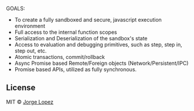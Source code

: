 GOALS:

* To create a fully sandboxed and secure, javascript execution environment
* Full access to the internal function scopes
* Serialization and Deserialization of the sandbox's state
* Access to evaluation and debugging primitives, such as step, step in, step out, etc.
* Atomic transactions, commit/rollback
* Async Promise based Remote/Foreign objects (Network/Persistent/IPC)
* Promise based APIs, utilized as fully synchronous.




## License

MIT © [Jorge Lopez](http://distributedjs.com)
